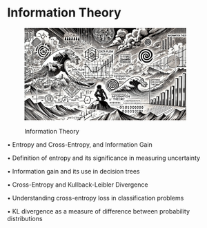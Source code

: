 # Information Theory

<div align="left"><figure><img src="../../../.gitbook/assets/ml-information-theory-min.png" alt="" width="375"><figcaption><p>Information Theory</p></figcaption></figure></div>

• Entropy and Cross-Entropy, and Information Gain

• Definition of entropy and its significance in measuring uncertainty

• Information gain and its use in decision trees

• Cross-Entropy and Kullback-Leibler Divergence

• Understanding cross-entropy loss in classification problems

• KL divergence as a measure of difference between probability distributions
